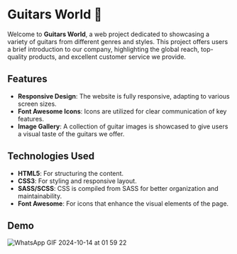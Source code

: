 # Guitars World 🎸

Welcome to **Guitars World**, a web project dedicated to showcasing a variety of guitars from different genres and styles. This project offers users a brief introduction to our company, highlighting the global reach, top-quality products, and excellent customer service we provide.

## Features
- **Responsive Design**: The website is fully responsive, adapting to various screen sizes.
- **Font Awesome Icons**: Icons are utilized for clear communication of key features.
- **Image Gallery**: A collection of guitar images is showcased to give users a visual taste of the guitars we offer.

## Technologies Used
- **HTML5**: For structuring the content.
- **CSS3**: For styling and responsive layout.
- **SASS/SCSS**: CSS is compiled from SASS for better organization and maintainability.
- **Font Awesome**: For icons that enhance the visual elements of the page.
  
## Demo

![WhatsApp GIF 2024-10-14 at 01 59 22](https://github.com/user-attachments/assets/9e53fe85-151d-43e5-a994-16f54f8335d5)
